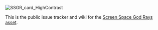 ![SSGR_card_HighContrast](https://github.com/SymmetryBreakStudio/ScreenSpaceGodRays/assets/18037091/dacf94e9-eb03-4850-95ca-37f4bf2667d1)

This is the public issue tracker and wiki for the [Screen Space God Rays asset](https://u3d.as/3cqA).

